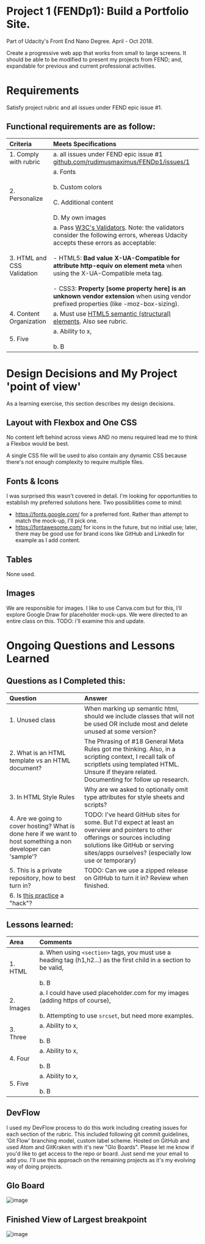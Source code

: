 # Project 1 (FENDp1): Build a Portfolio Site.  
Part of Udacity's Front End Nano Degree. April - Oct 2018.

Create a progressive web app that works from small to large screens.
It should be able to be modified to present my projects from FEND;
and, expandable for previous and current professional activities.

# Requirements

Satisfy project rubric and all issues under FEND epic issue #1.  

## Functional requirements are as follow:  

| Criteria | Meets Specifications |
| :--- | :--- |
| 1. Comply with rubric | a. all issues under FEND epic issue #1 [github.com/rudimusmaximus/FENDp1/issues/1](https://github.com/rudimusmaximus/FENDp1/issues/1) |
| 2. Personalize | a. Fonts <br/><br/> b. Custom colors <br/><br/> C. Additional content <br/><br/> D. My own images |
| 3. HTML and CSS Validation | a. Pass [W3C's Validators](http://validator.w3.org/). Note: the validators consider the following errors, whereas Udacity accepts these errors as acceptable: <br/><br/>  - HTML5: **Bad value X-UA-Compatible for attribute http-equiv on element meta** when using the X-UA-Compatible meta tag.<br/><br/> - CSS3: **Property [some property here] is an unknown vendor extension** when using vendor prefixed properties (like -moz-box-sizing).|
| 4. Content Organization | a. Must use [HTML5 semantic (structural) elements](https://www.w3.org/wiki/HTML_structural_elements#Enter_HTML5_structural_elements). Also see rubric. |
| 5. Five | a. Ability to x, <br/><br/> b. B |  

# Design Decisions and My Project 'point of view'  

As a learning exercise, this section describes my design decisions.

## Layout with Flexbox and One CSS
No content left behind across views AND no menu required lead me to think a Flexbox would be best.

A single CSS file will be used to also contain any dynamic CSS because there's not enough complexity to require multiple files.

## Fonts & Icons  
I was surprised this wasn't covered in detail. I'm looking for opportunities to establish my preferred solutions here. Two possibilities come to mind:
 - https://fonts.google.com/ for a preferred font. Rather than attempt to match the mock-up, I'll pick one.
 - https://fontawesome.com/ for icons in the future, but no initial use; later, there may be good use for brand icons like GitHub and LinkedIn for example as I add content.  

## Tables  
None used.

## Images  
We are responsible for images. I like to use Canva.com but for this, I'll explore Google Draw for placeholder mock-ups. We were directed to an entire class on this.  TODO: i'll examine this and update.  

# Ongoing Questions and Lessons Learned  

## Questions as I Completed this:  

| Question | Answer |
| :--- | :--- |
| 1. Unused class | When marking up semantic html, should we include classes that will not be used OR include most and delete unused at some version? |
| 2. What is an HTML template vs an HTML document? | The Phrasing of #18 General Meta Rules got me thinking. Also, in a scripting context, I recall talk of scriptlets using templated HTML. Unsure if theyare related. Documenting for follow up research. |
| 3. In HTML Style Rules  | Why are we asked to optionally omit type attributes for style sheets and scripts? |
| 4. Are we going to cover hosting? What is done here if we want to host something a non developer can 'sample'? | TODO: I've heard GitHub sites for some. But I'd expect at least an overview and pointers to other offerings or sources including solutions like GitHub or serving sites/apps ourselves? (especially low use or temporary) |
| 5. This is a private repository, how to best turn in? | TODO: Can we use a zipped release on GitHub to turn it in? Review when finished. |
| 6. Is [this practice](https://css-tricks.com/inheriting-box-sizing-probably-slightly-better-best-practice/) a "hack"? | |  


## Lessons learned:  

| Area | Comments |
| :--- | :--- |
| 1. HTML | a. When using `<section>` tags, you must use a heading tag (h1,h2...) as the first child in a section to be valid, <br/><br/> b. B |
| 2. Images | a. I could have used placeholder.com for my images (adding https of course), <br/><br/> b. Attempting to use `srcset`, but need more examples. |
| 3. Three | a. Ability to x, <br/><br/> b. B |
| 4. Four | a. Ability to x, <br/><br/> b. B |
| 5. Five | a. Ability to x, <br/><br/> b. B |  

## DevFlow
I used my DevFlow process to do this work including creating issues for each section of the rubric. This included following git commit guidelines, 'Git Flow' branching model, custom label scheme. Hosted on GitHub and used Atom and GitKraken with it's new "Glo Boards".
Please let me know if you'd like to get access to the repo or board. Just send me your email to add you.
I'll use this approach on the remaining projects as it's my evolving way of doing projects.

## Glo Board
![image](https://app.gitkraken.com/api/glo/boards/5b1316054f33b715001b0476/attachments/5b160607c9b0cf0e0093b7b8)

## Finished View of Largest breakpoint
![image](https://app.gitkraken.com/api/glo/boards/5b1316054f33b715001b0476/attachments/5b1606254f33b715001b6811)
